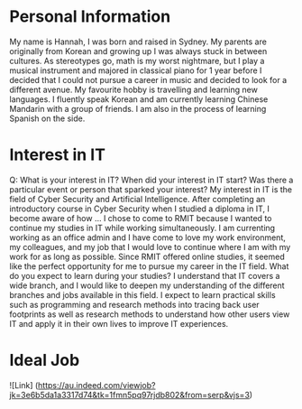 # Personal Information
My name is Hannah, I was born and raised in Sydney. My parents are originally from Korean and growing up I was always stuck in between cultures. As stereotypes go, math is my worst nightmare, but I play a musical instrument and majored in classical piano for 1 year before I decided that I could not pursue a career in music and decided to look for a different avenue. My favourite hobby is travelling and learning new languages. I fluently speak Korean and am currently learning Chinese Mandarin with a group of friends. I am also in the process of learning Spanish on the side.

# Interest in IT
Q: What is your interest in IT? When did your interest in IT start? Was there a particular event or person that sparked your interest? 
My interest in IT is the field of Cyber Security and Artificial Intelligence. After completing an introductory course in Cyber Security when I studied a diploma in IT, I become aware of how …
I chose to come to RMIT because I wanted to continue my studies in IT while working simultaneously. I am currenting working as an office admin and I have come to love my work environment, my colleagues, and my job that I would love to continue where I am with my work for as long as possible. Since RMIT offered online studies, it seemed like the perfect opportunity for me to pursue my career in the IT field.
What do you expect to learn during your studies?
I understand that IT covers a wide branch, and I would like to deepen my understanding of the different branches and jobs available in this field. I expect to learn practical skills such as programming and research methods into tracing back user footprints as well as research methods to understand how other users view IT and apply it in their own lives to improve IT experiences. 

# Ideal Job
![Link] (https://au.indeed.com/viewjob?jk=3e6b5da1a3317d74&tk=1fmn5pq97rjdb802&from=serp&vjs=3)
